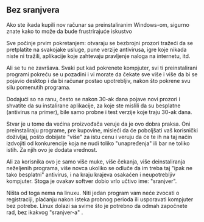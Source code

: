 <?php require("../../entete.php");?> <?php require("../../base.php");?> <?php require("../../fonctions.php");?>

<div id="corps">

<h2>Bez sranjvera</h2>

Ako ste ikada kupili nov računar sa preinstaliranim Windows-om, sigurno znate kako to može da bude frustrirajuće iskustvo

Sve počinje prvim pokretanjem: otvaraju se bezbrojni prozori tražeći da se pretplatite na svakojake usluge, pune verzije antivirusa, igre koje nikada niste ni tražili, aplikacije koje zahtevaju pravljenje naloga na internetu, itd.

Ali se tu ne završava. Svaki put kad pokrenete kompjuter, svi ti preinstalirani programi pokreću se u pozadini i vi morate da čekate sve više i više da bi se pojavio desktop i da bi računar postao upotrebljiv, nakon što pokrene svu silu pomenutih programa.

Dodajući so na ranu, često se nakon 30-ak dana pojave novi prozori i shvatite da su instalirane aplikacije, za koje ste mislili da su besplatne (antivirus na primer), bile samo probne i test verzije koje traju 30-ak dana.

Stvar je u tome da većina proizvođača veruje da je ovo dobra praksa. Oni preinstaliraju programe, pre kupovine, misleći da će poboljšati vaš korisnički doživljaj, pošto dobijate "više" za istu cenu i veruju da će te ih na taj način izdvojiti od konkurencije koja ne nudi toliko "unapređenja" ili bar ne toliko istih. Za njih ovo je dodata vrednost.

Ali za korisnika ovo je samo više muke, više čekanja, više deinstaliranja neželjenih programa, više novca ukoliko se odluče da im treba taj "ipak ne tako besplatni" antivirus, i na kraju krajeva osakaćen i neupotrebljiv kompjuter. Stoga je ovakav softver dobio vrlo učtivo ime: "sranjver".

Ništa od toga nema na linuxu. Niti jedan program vam neće zvocati o registraciji, plaćanju nakon isteka probnog perioda ili usporavati kompjuter bez potrebe. Linux dolazi sa svime što je potrebno da odmah započnete rad, bez ikakvog "sranjver-a" .

</div>


